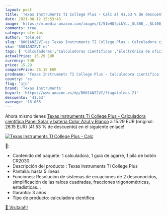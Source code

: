 ```yaml
---
layout: post
title: 'Texas Instruments TI College Plus - Calc al 41.53 % de descuento'
date: 2021-08-12 15:53:43
image: 'https://m.media-amazon.com/images/I/51wHQfpLkYL._SL500_._SL400_.jpg'
comments: true
category: ofertas
author: 'tole.es'
slug: 'B001ANZ2VI-es Texas Instruments TI College Plus - Calculadora científica...'
sku: 'B001ANZ2VI-es'
tags: [ 'Calculadoras','Calculadoras científicas','Electrónica de oficina','Oficina y papelería','calculadora','texas instruments', ]
actualPrice: 15.29 EUR
currency: EUR
price: 15.29
comparePrice: 26.15 EUR
prodname: 'Texas Instruments TI College Plus - Calculadora científica  Panel Solar y batería   Color Azul y Blanco'
country: 'es'
flag: '🇪🇸'
brand: 'Texas Instruments'
buyurl: 'https://www.amazon.es/dp/B001ANZ2VI/?tag=tolees-21'
descuento: '41.53'
average: '16.055'
---
```


Ahora mismo tienes [Texas Instruments TI College Plus - Calculadora científica  Panel Solar y batería   Color Azul y Blanco](https://www.amazon.es/dp/B001ANZ2VI/?tag=tolees-21) a 15.29 EUR (original: 26.15 EUR) (41.53 %  de descuento) en el siguiente enlace!

[![Texas Instruments TI College Plus - Calc](https://m.media-amazon.com/images/I/51wHQfpLkYL._SL500_._SL400_.jpg)](https://www.amazon.es/dp/B001ANZ2VI/?tag=tolees-21)

🔎:

- Contenido del paquete: 1 calculadora, 1 guía de agarre, 1 pila de botón CR2030
- Descripción del producto : Texas Instruments TI College Plus
- Pantalla: hasta 5 líneas
- Funciones: Resolución de sistemas de ecuaciones de 2 desconocidos, simplificación de las raíces cuadradas, fracciones trigonométricas, estadísticas...
- Garantía: 3 años
- Tipo de producto: calculadora científica

[🛒 Visítala!!!](https://www.amazon.es/dp/B001ANZ2VI/?tag=tolees-21)
